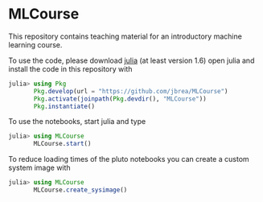 # MLCourse

This repository contains teaching material for an introductory machine learning course.

To use the code, please download [julia](https://julialang.org/downloads) (at least version 1.6)
open julia and install the code in this repository with
```julia
julia> using Pkg
       Pkg.develop(url = "https://github.com/jbrea/MLCourse")
       Pkg.activate(joinpath(Pkg.devdir(), "MLCourse"))
       Pkg.instantiate()
```

To use the notebooks, start julia and type
```julia
julia> using MLCourse
       MLCourse.start()
```

To reduce loading times of the pluto notebooks you can create a custom system image with
```julia
julia> using MLCourse
       MLCourse.create_sysimage()
```
